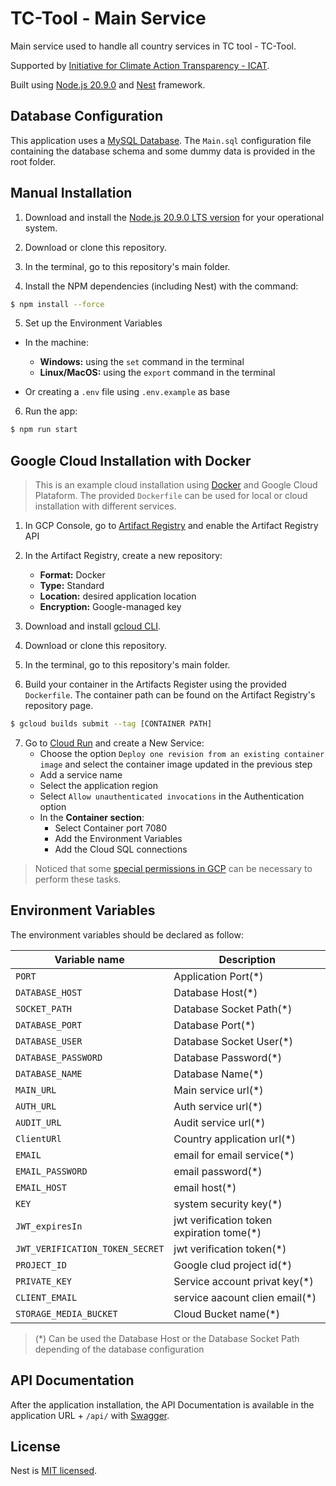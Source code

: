 # TC-Tool - Main Service

Main service used to handle all country services in TC tool - TC-Tool.

Supported by [Initiative for Climate Action Transparency - ICAT](https://climateactiontransparency.org/).

Built using [Node.js 20.9.0](https://nodejs.org/dist/latest-v16.x/docs/api/) and [Nest](https://github.com/nestjs/nest) framework.

## Database Configuration

This application uses a [MySQL Database](https://www.mysql.com/). The `Main.sql` configuration file containing the database schema and some dummy data is provided in the root folder.

## Manual Installation

1. Download and install the [Node.js 20.9.0 LTS version](https://nodejs.org/en/download/releases) for your operational system.

2. Download or clone this repository.

3. In the terminal, go to this repository's main folder.

4. Install the NPM dependencies (including Nest) with the command:


```bash
$ npm install --force
```

5. Set up the Environment Variables

  - In the machine:
    - **Windows:** using the `set` command in the terminal
    - **Linux/MacOS:** using the `export` command in the terminal

  - Or creating a `.env` file using `.env.example` as base

6. Run the app:

```bash
$ npm run start
```
## Google Cloud Installation with Docker

> This is an example cloud installation using [Docker](https://www.docker.com/) and Google Cloud Plataform. The provided `Dockerfile` can be used for local or cloud installation with different services.

1. In GCP Console, go to [Artifact Registry](https://console.cloud.google.com/artifacts) and enable the Artifact Registry API

2. In the Artifact Registry, create a new repository:

   - **Format:** Docker
   - **Type:** Standard
   - **Location:** desired application location
   - **Encryption:** Google-managed key

3. Download and install [gcloud CLI](https://cloud.google.com/sdk/docs/install).

4. Download or clone this repository.

5. In the terminal, go to this repository's main folder.

6. Build your container in the Artifacts Register using the provided `Dockerfile`. The container path can be found on the Artifact Registry's repository page.

  ```bash
  $ gcloud builds submit --tag [CONTAINER PATH]
  ```

7. Go to [Cloud Run](https://console.cloud.google.com/run) and create a New Service:
   - Choose the option `Deploy one revision from an existing container image` and select the container image updated in the previous step
   - Add a service name
   - Select the application region
   - Select `Allow unauthenticated invocations` in the Authentication option
   - In the **Container section**:
     - Select Container port 7080
     - Add the Environment Variables
     - Add the Cloud SQL connections

> Noticed that some [special permissions in GCP](https://cloud.google.com/run/docs/reference/iam/roles#additional-configuration) can be necessary to perform these tasks.

## Environment Variables

The environment variables should be declared as follow:

| Variable name                    | Description                                    |
| -------------------------------- | ---------------------------------------------- |
| `PORT`                           | Application Port(*)                            |
| `DATABASE_HOST`                  | Database Host(*)                               |
| `SOCKET_PATH`                    | Database Socket Path(*)                        |
| `DATABASE_PORT`                  | Database Port(*)                               |
| `DATABASE_USER`                  | Database Socket User(*)                        |
| `DATABASE_PASSWORD`              | Database Password(*)                           |
| `DATABASE_NAME`                  | Database Name(*)                               |
| `MAIN_URL`                       | Main service url(*)                            |
| `AUTH_URL`                       | Auth service url(*)                            |
| `AUDIT_URL`                      | Audit service url(*)                           |
| `ClientURl`                      | Country application url(*)                     |
| `EMAIL`                          | email for email service(*)                     |
| `EMAIL_PASSWORD`                 | email password(*)                              |
| `EMAIL_HOST`                     | email host(*)                                  |
| `KEY`                            | system security key(*)                         |
| `JWT_expiresIn`                  |jwt verification token expiration tome(*)       |
| `JWT_VERIFICATION_TOKEN_SECRET`  | jwt verification token(*)                      |
| `PROJECT_ID`                     | Google clud project id(*)                      |
| `PRIVATE_KEY`                    | Service account privat key(*)                  |
| `CLIENT_EMAIL`                   |service aacount clien email(*)                  |
| `STORAGE_MEDIA_BUCKET`           |Cloud Bucket name(*)                            |


> (*) Can be used the Database Host or the Database Socket Path depending of the database configuration

## API Documentation

After the application installation, the API Documentation is available in the application URL + `/api/` with [Swagger](https://swagger.io/solutions/api-documentation/).


## License

  Nest is [MIT licensed](LICENSE).
